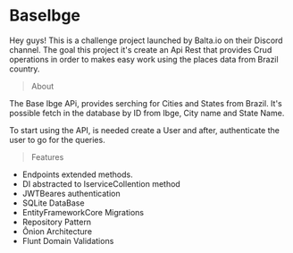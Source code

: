 # BaseIbge

Hey guys! This is a challenge project launched by Balta.io on their Discord channel.
The goal this project it's create an Api Rest that provides Crud operations in order to makes easy work using the places data from Brazil country.

> About

The Base Ibge APi, provides serching for Cities and States from Brazil. It's possible fetch in the database by ID from Ibge, City name and State Name.

To start using the API, is needed create a User and after, authenticate the user to go for the queries.
> Features
* Endpoints extended methods.
* DI abstracted to IserviceCollention method
* JWTBeares authentication
* SQLite DataBase
* EntityFrameworkCore Migrations
* Repository Pattern
* Ônion Architecture
* Flunt Domain Validations 
